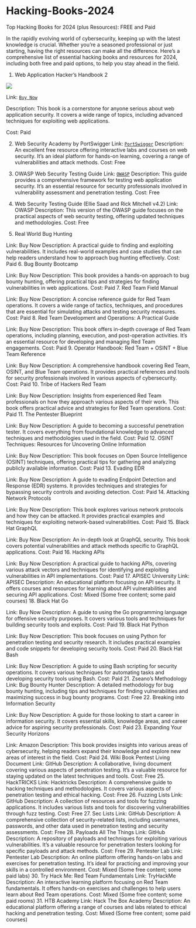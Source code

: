 # Hacking-Books-2024
Top Hacking Books for 2024 (plus Resources): FREE and Paid

In the rapidly evolving world of cybersecurity, keeping up with the latest knowledge is crucial. Whether you’re a seasoned professional or just starting, having the right resources can make all the difference. Here’s a comprehensive list of essential hacking books and resources for 2024, including both free and paid options, to help you stay ahead in the field.

1. Web Application Hacker’s Handbook 2

![](https://miro.medium.com/v2/resize:fit:720/format:webp/1*f3kiZgExP2ZZ3zG9PutT1w.png)

Link: [`Buy Now`](https://buymeacoffee.com/verylazytech/e/304591)

Description: This book is a cornerstone for anyone serious about web application security. It covers a wide range of topics, including advanced techniques for exploiting web applications.

Cost: Paid

2. Web Security Academy by PortSwigger
Link: [`PortSwigger`](https://portswigger.net/web-security)
Description: An excellent free resource offering interactive labs and courses on web security. It’s an ideal platform for hands-on learning, covering a range of vulnerabilities and attack methods.
Cost: Free

3. OWASP Web Security Testing Guide
Link: [`OWASP`](https://owasp.org/www-project-web-security-testing-guide/)
Description: This guide provides a comprehensive framework for testing web application security. It’s an essential resource for security professionals involved in vulnerability assessment and penetration testing.
Cost: Free

4. Web Security Testing Guide (Ellie Saad and Rick Mitchell v4.2)
Link: OWASP
Description: This version of the OWASP guide focuses on the practical aspects of web security testing, offering updated techniques and methodologies.
Cost: Free

5. Real World Bug Hunting

Link: Buy Now
Description: A practical guide to finding and exploiting vulnerabilities. It includes real-world examples and case studies that can help readers understand how to approach bug hunting effectively.
Cost: Paid
6. Bug Bounty Bootcamp

Link: Buy Now
Description: This book provides a hands-on approach to bug bounty hunting, offering practical tips and strategies for finding vulnerabilities in web applications.
Cost: Paid
7. Red Team Field Manual

Link: Buy Now
Description: A concise reference guide for Red Team operations. It covers a wide range of tactics, techniques, and procedures that are essential for simulating attacks and testing security measures.
Cost: Paid
8. Red Team Development and Operations: A Practical Guide

Link: Buy Now
Description: This book offers in-depth coverage of Red Team operations, including planning, execution, and post-operation activities. It’s an essential resource for developing and managing Red Team engagements.
Cost: Paid
9. Operator Handbook: Red Team + OSINT + Blue Team Reference

Link: Buy Now
Description: A comprehensive handbook covering Red Team, OSINT, and Blue Team operations. It provides practical references and tools for security professionals involved in various aspects of cybersecurity.
Cost: Paid
10. Tribe of Hackers Red Team

Link: Buy Now
Description: Insights from experienced Red Team professionals on how they approach various aspects of their work. This book offers practical advice and strategies for Red Team operations.
Cost: Paid
11. The Pentester Blueprint

Link: Buy Now
Description: A guide to becoming a successful penetration tester. It covers everything from foundational knowledge to advanced techniques and methodologies used in the field.
Cost: Paid
12. OSINT Techniques: Resources for Uncovering Online Information

Link: Buy Now
Description: This book focuses on Open Source Intelligence (OSINT) techniques, offering practical tips for gathering and analyzing publicly available information.
Cost: Paid
13. Evading EDR

Link: Buy Now
Description: A guide to evading Endpoint Detection and Response (EDR) systems. It provides techniques and strategies for bypassing security controls and avoiding detection.
Cost: Paid
14. Attacking Network Protocols

Link: Buy Now
Description: This book explores various network protocols and how they can be attacked. It provides practical examples and techniques for exploiting network-based vulnerabilities.
Cost: Paid
15. Black Hat GraphQL

Link: Buy Now
Description: An in-depth look at GraphQL security. This book covers potential vulnerabilities and attack methods specific to GraphQL applications.
Cost: Paid
16. Hacking APIs

Link: Buy Now
Description: A practical guide to hacking APIs, covering various attack vectors and techniques for identifying and exploiting vulnerabilities in API implementations.
Cost: Paid
17. APISEC University
Link: APISEC
Description: An educational platform focusing on API security. It offers courses and resources for learning about API vulnerabilities and securing API applications.
Cost: Mixed (Some free content; some paid courses)
18. Black Hat Go

Link: Buy Now
Description: A guide to using the Go programming language for offensive security purposes. It covers various tools and techniques for building security tools and exploits.
Cost: Paid
19. Black Hat Python

Link: Buy Now
Description: This book focuses on using Python for penetration testing and security research. It includes practical examples and code snippets for developing security tools.
Cost: Paid
20. Black Hat Bash

Link: Buy Now
Description: A guide to using Bash scripting for security operations. It covers various techniques for automating tasks and developing security tools using Bash.
Cost: Paid
21. Zseano’s Methodology
Link: Bug Bounty Hunter
Description: A detailed methodology for bug bounty hunting, including tips and techniques for finding vulnerabilities and maximizing success in bug bounty programs.
Cost: Free
22. Breaking into Information Security

Link: Buy Now
Description: A guide for those looking to start a career in information security. It covers essential skills, knowledge areas, and career advice for aspiring security professionals.
Cost: Paid
23. Expanding Your Security Horizons

Link: Amazon
Description: This book provides insights into various areas of cybersecurity, helping readers expand their knowledge and explore new areas of interest in the field.
Cost: Paid
24. Wiki Book Pentest Living Document
Link: GitHub
Description: A collaborative, living document covering various aspects of penetration testing. It’s a valuable resource for staying updated on the latest techniques and tools.
Cost: Free
25. HackTRICKS
Link: Hacktricks
Description: A comprehensive guide to hacking techniques and methodologies. It covers various aspects of penetration testing and ethical hacking.
Cost: Free
26. Fuzzing Lists
Link: GitHub
Description: A collection of resources and tools for fuzzing applications. It includes various lists and tools for discovering vulnerabilities through fuzz testing.
Cost: Free
27. Sec Lists
Link: GitHub
Description: A comprehensive collection of security-related lists, including usernames, passwords, and other data used in penetration testing and security assessments.
Cost: Free
28. Payloads All The Things
Link: GitHub
Description: A repository of payloads and techniques for exploiting various vulnerabilities. It’s a valuable resource for penetration testers looking for specific payloads and attack methods.
Cost: Free
29. Pentester Lab
Link: Pentester Lab
Description: An online platform offering hands-on labs and exercises for penetration testing. It’s ideal for practicing and improving your skills in a controlled environment.
Cost: Mixed (Some free content; some paid labs)
30. Try Hack Me: Red Team Fundamentals
Link: TryHackMe
Description: An interactive learning platform focusing on Red Team fundamentals. It offers hands-on exercises and challenges to help users learn about Red Team operations.
Cost: Mixed (Some free content; some paid rooms)
31. HTB Academy
Link: Hack The Box Academy
Description: An educational platform offering a range of courses and labs related to ethical hacking and penetration testing.
Cost: Mixed (Some free content; some paid courses)
